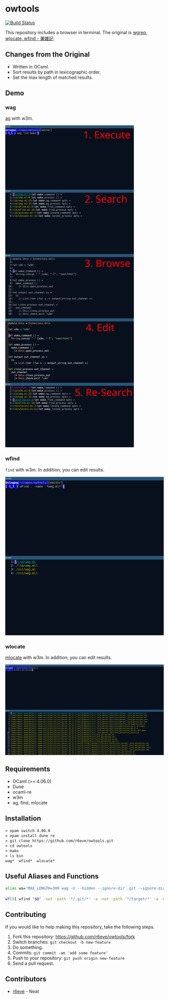 owtools
=======
[![Build Status][]][CI Results]

This repository includes a browser in terminal. The original is [wgrep, wlocate, wfind - 兼雑記][original].

## Changes from the Original

* Written in OCaml.
* Sort results by path in lexicographic order.
* Set the max length of matched results.

## Demo

### wag

[ag][] with w3m.

![wag-demo][]

### wfind

`find` with w3m. In addition, you can edit results.

![wfind-demo][]

### wlocate

[mlocate][] with w3m. In addition, you can edit results.

![wlocate-demo][]

## Requirements

* OCaml (>= 4.06.0)
* Dune
* ocaml-re
* w3m
* ag, find, mlocate

## Installation

```console
> opam switch 4.06.0
> opam install dune re
> git clone https://github.com/r6eve/owtools.git
> cd owtools
> make
> ls bin
wag*  wfind*  wlocate*
```

## Useful Aliases and Functions

```bash
alias wa='MAX_LENGTH=300 wag -U --hidden --ignore-dir .git --ignore-dir _build'

wf(){ wfind "$@" -not -path '*/.git/*' -a -not -path '*/target/*' -a -not -path "*/_build/*" -a -type f }
```

## Contributing

If you would like to help making this repository, take the following steps.

1. Fork this repository: https://github.com/r6eve/owtools/fork
2. Switch branches: `git checkout -b new-feature`
3. Do something.
4. Commits: `git commit -am 'add some feature'`
5. Push to your repository: `git push origin new-feature`
6. Send a pull request.

## Contributors

- [r6eve][] - Neat

[Build Status]: https://travis-ci.org/r6eve/owtools.svg?branch=master
[CI Results]: https://travis-ci.org/r6eve/owtools
[original]: http://shinh.hatenablog.com/entry/20070429/1177827792
[ag]: https://github.com/ggreer/the_silver_searcher
[mlocate]: https://pagure.io/mlocate
[wag-demo]: https://raw.githubusercontent.com/r6eve/screenshots/master/owtools/wag.png
[wfind-demo]: https://raw.githubusercontent.com/r6eve/screenshots/master/owtools/wfind.png
[wlocate-demo]: https://raw.githubusercontent.com/r6eve/screenshots/master/owtools/wlocate.png
[r6eve]: https://github.com/r6eve
